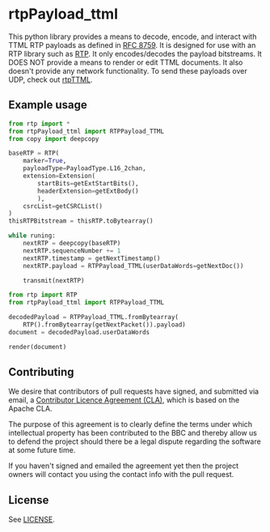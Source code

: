 # rtpPayload_ttml

This python library provides a means to decode, encode, and interact with TTML RTP payloads as defined in [RFC 8759](https://datatracker.ietf.org/doc/rfc8759/). It is designed for use with an RTP library such as [RTP](https://github.com/bbc/rd-apmm-python-lib-rtp). It only encodes/decodes the payload bitstreams. It DOES NOT provide a means to render or edit TTML documents. It also doesn't provide any network functionality. To send these payloads over UDP, check out [rtpTTML](https://github.com/bbc/rd-apmm-python-lib-rtpTTML).

## Example usage
```python
from rtp import *
from rtpPayload_ttml import RTPPayload_TTML
from copy import deepcopy

baseRTP = RTP(
    marker=True,
    payloadType=PayloadType.L16_2chan,
    extension=Extension(
        startBits=getExtStartBits(),
        headerExtension=getExtBody()
        ),
    csrcList=getCSRCList()
)
thisRTPBitstream = thisRTP.toBytearray()

while runing:
    nextRTP = deepcopy(baseRTP)
    nextRTP.sequenceNumber += 1
    nextRTP.timestamp = getNextTimestamp()
    nextRTP.payload = RTPPayload_TTML(userDataWords=getNextDoc())

    transmit(nextRTP)
```

```python
from rtp import RTP
from rtpPayload_ttml import RTPPayload_TTML

decodedPayload = RTPPayload_TTML.fromBytearray(
    RTP().fromBytearray(getNextPacket()).payload)
document = decodedPayload.userDataWords

render(document)
```

## Contributing
We desire that contributors of pull requests have signed, and submitted via email, a [Contributor Licence Agreement (CLA)](http://www.bbc.co.uk/opensource/cla/rfc-8759-cla.docx), which is based on the Apache CLA.

The purpose of this agreement is to clearly define the terms under which intellectual property has been contributed to the BBC and thereby allow us to defend the project should there be a legal dispute regarding the software at some future time.

If you haven't signed and emailed the agreement yet then the project owners will contact you using the contact info with the pull request.

## License 
See [LICENSE](LICENSE).